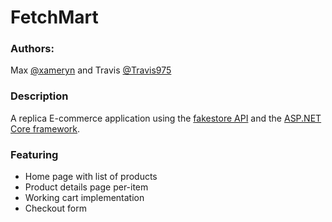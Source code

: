 # FetchMart

### Authors: 
Max [@xameryn](https://github.com/xameryn) and Travis [@Travis975](https://github.com/Travis975)

### Description
A replica E-commerce application using the [fakestore API](https://fakestoreapi.com/) and the [ASP.NET Core framework](https://dotnet.microsoft.com/en-us/apps/aspnet).

### Featuring
- Home page with list of products
- Product details page per-item
- Working cart implementation
- Checkout form
